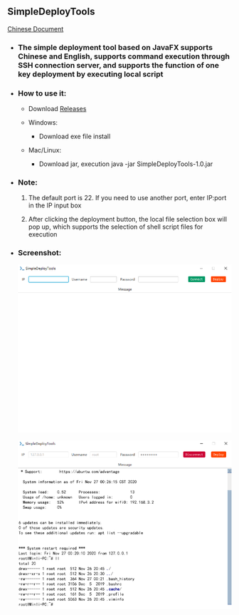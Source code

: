 ## SimpleDeployTools

[Chinese Document](README.md)

* ### The simple deployment tool based on JavaFX supports Chinese and English, supports command execution through SSH connection server, and supports the function of one key deployment by executing local script

* ### How to use it:

   * Download [Releases](https://github.com/min-li/SimpleDeployTools/releases)
    
   * Windows:

     * Download exe file install

   * Mac/Linux:

     * Download jar, execution java -jar SimpleDeployTools-1.0.jar

* ### Note:

    1. The default port is 22. If you need to use another port, enter IP:port in the IP input box
    
    2. After clicking the deployment button, the local file selection box will pop up, which supports the selection of shell script files for execution

* ### Screenshot:

    ![img](resource/main-en.png)

    ![img](resource/connect-en.png)
